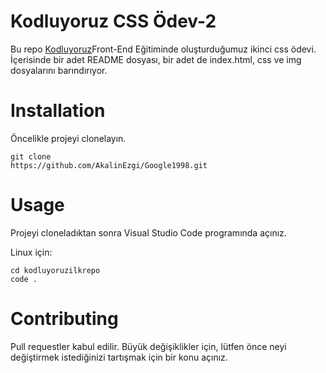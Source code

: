 # Kodluyoruz CSS Ödev-2

Bu repo [Kodluyoruz](https://academy.patika.dev)Front-End Eğitiminde oluşturduğumuz ikinci css ödevi. İçerisinde bir adet README dosyası, bir adet de index.html, css ve img dosyalarını barındırıyor.

# Installation

Öncelikle projeyi clonelayın. 

    git clone 
    https://github.com/AkalinEzgi/Google1998.git

# Usage 

Projeyi cloneladıktan sonra Visual Studio Code programında açınız.

Linux için:

    cd kodluyoruzilkrepo
    code .

# Contributing

Pull requestler kabul edilir. Büyük değişiklikler için, lütfen önce neyi değiştirmek istediğinizi tartışmak için bir konu açınız.

